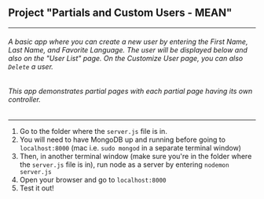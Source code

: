 ## Project "Partials and Custom Users - MEAN"
---
###### A basic app where you can create a new user by entering the First Name, Last Name, and Favorite Language. The user will be displayed below and also on the "User List" page. On the Customize User page, you can also `Delete` a user.

###### This app demonstrates partial pages with each partial page having its own controller.
---

1. Go to the folder where the `server.js` file is in.
2. You will need to have MongoDB up and running before going to `localhost:8000` (mac i.e. `sudo mongod` in a separate terminal window)
3. Then, in another terminal window (make sure you're in the folder where the `server.js` file is in), run node as a server by entering `nodemon server.js`
4. Open your browser and go to `localhost:8000`
5. Test it out!
